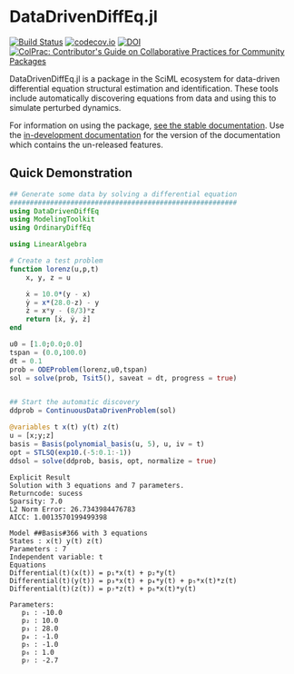 # DataDrivenDiffEq.jl

[![Build Status](https://github.com/SciML/DataDrivenDiffEq.jl/workflows/CI/badge.svg)](https://github.com/SciML/DataDrivenDiffEq.jl/actions?query=workflow%3ACI)
[![codecov.io](http://codecov.io/github/SciML/DataDrivenDiffEq.jl/coverage.svg?branch=master)](http://codecov.io/github/JuliaDiffEq/DataDrivenDiffEq.jl?branch=master)
[![DOI](https://zenodo.org/badge/212827023.svg)](https://zenodo.org/badge/latestdoi/212827023)
[![ColPrac: Contributor's Guide on Collaborative Practices for Community Packages](https://img.shields.io/badge/ColPrac-Contributor's%20Guide-blueviolet)](https://github.com/SciML/ColPrac)


DataDrivenDiffEq.jl is a package in the SciML ecosystem for data-driven differential equation
structural estimation and identification. These tools include automatically discovering equations
from data and using this to simulate perturbed dynamics.

For information on using the package,
[see the stable documentation](https://datadriven.sciml.ai/stable/). Use the
[in-development documentation](https://datadriven.sciml.ai/dev/) for the version of
the documentation which contains the un-released features.

## Quick Demonstration

```julia
## Generate some data by solving a differential equation
########################################################
using DataDrivenDiffEq
using ModelingToolkit
using OrdinaryDiffEq

using LinearAlgebra

# Create a test problem
function lorenz(u,p,t)
    x, y, z = u

    ẋ = 10.0*(y - x)
    ẏ = x*(28.0-z) - y
    ż = x*y - (8/3)*z
    return [ẋ, ẏ, ż]
end

u0 = [1.0;0.0;0.0]
tspan = (0.0,100.0)
dt = 0.1
prob = ODEProblem(lorenz,u0,tspan)
sol = solve(prob, Tsit5(), saveat = dt, progress = true)


## Start the automatic discovery
ddprob = ContinuousDataDrivenProblem(sol)

@variables t x(t) y(t) z(t)
u = [x;y;z]
basis = Basis(polynomial_basis(u, 5), u, iv = t)
opt = STLSQ(exp10.(-5:0.1:-1))
ddsol = solve(ddprob, basis, opt, normalize = true)

```

```
Explicit Result
Solution with 3 equations and 7 parameters.
Returncode: sucess
Sparsity: 7.0
L2 Norm Error: 26.7343984476783
AICC: 1.0013570199499398

Model ##Basis#366 with 3 equations
States : x(t) y(t) z(t)
Parameters : 7
Independent variable: t
Equations
Differential(t)(x(t)) = p₁*x(t) + p₂*y(t)
Differential(t)(y(t)) = p₃*x(t) + p₄*y(t) + p₅*x(t)*z(t)
Differential(t)(z(t)) = p₇*z(t) + p₆*x(t)*y(t)

Parameters:
   p₁ : -10.0
   p₂ : 10.0
   p₃ : 28.0
   p₄ : -1.0
   p₅ : -1.0
   p₆ : 1.0
   p₇ : -2.7
```
